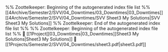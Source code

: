 %% Zoottelkeeper: Beginning of the autogenerated index file list  %%
 [[4Archive/Semester2/SVV/04_Downtimes/03_Downtimes|03_Downtimes]]
 [[4Archive/Semester2/SVV/04_Downtimes/SVV Sheet3 My Solutions|SVV Sheet3 My Solutions]]
%% Zoottelkeeper: End of the autogenerated index file list  %%
%% Zoottelkeeper: Beginning of the autogenerated index file list  %%
📄 [[1Project[[03_Downtimes|03_Downtimes]]Sheet3 My Solutions|Sheet3 My Solutions]]
📄 [[1Projects/Semester2/SVV/04_Downtimes/sheet3.pdf|sheet3.pdf]]
